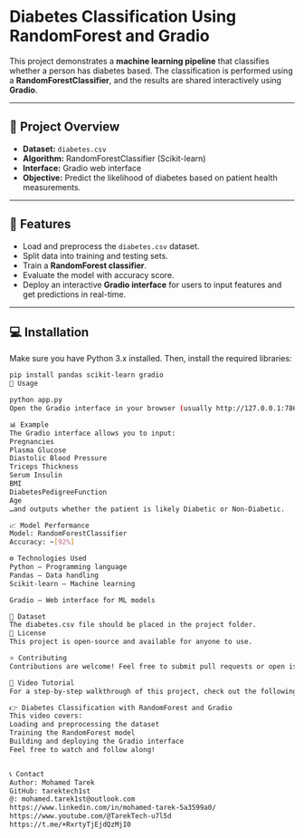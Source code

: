 # Diabetes Classification Using RandomForest and Gradio

This project demonstrates a **machine learning pipeline** that classifies whether a person has diabetes based.
The classification is performed using a **RandomForestClassifier**, and the results are shared interactively using **Gradio**.

---

## 📝 Project Overview

- **Dataset:** `diabetes.csv`
- **Algorithm:** RandomForestClassifier (Scikit-learn)
- **Interface:** Gradio web interface
- **Objective:** Predict the likelihood of diabetes based on patient health measurements.

---

## 🔧 Features

- Load and preprocess the `diabetes.csv` dataset.
- Split data into training and testing sets.
- Train a **RandomForest classifier**.
- Evaluate the model with accuracy score.
- Deploy an interactive **Gradio interface** for users to input features and get predictions in real-time.

---

## 💻 Installation

Make sure you have Python 3.x installed. Then, install the required libraries:

```bash
pip install pandas scikit-learn gradio
🚀 Usage

python app.py
Open the Gradio interface in your browser (usually http://127.0.0.1:7860/) and enter the patient data to get predictions.

📊 Example
The Gradio interface allows you to input:
Pregnancies
Plasma Glucose
Diastolic Blood Pressure
Triceps Thickness
Serum Insulin
BMI
DiabetesPedigreeFunction
Age
…and outputs whether the patient is likely Diabetic or Non-Diabetic.

📈 Model Performance
Model: RandomForestClassifier
Accuracy: ~[92%]

⚙️ Technologies Used
Python – Programming language
Pandas – Data handling
Scikit-learn – Machine learning

Gradio – Web interface for ML models

📁 Dataset
The diabetes.csv file should be placed in the project folder.
📜 License
This project is open-source and available for anyone to use.

⭐ Contributing
Contributions are welcome! Feel free to submit pull requests or open issues.

🎥 Video Tutorial
For a step-by-step walkthrough of this project, check out the following video:

👉 Diabetes Classification with RandomForest and Gradio
This video covers:
Loading and preprocessing the dataset
Training the RandomForest model
Building and deploying the Gradio interface
Feel free to watch and follow along!


📞 Contact
Author: Mohamed Tarek
GitHub: tarektech1st
@: mohamed.tarek1st@outlook.com
https://www.linkedin.com/in/mohamed-tarek-5a3599a0/
https://www.youtube.com/@TarekTech-u7l5d
https://t.me/+RxrtyTjEjdQzMjI0
